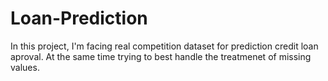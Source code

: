 # Loan-Prediction
In this project, I'm facing real competition dataset for prediction credit loan aproval. At the same time trying to best handle the treatmenet of missing values.
